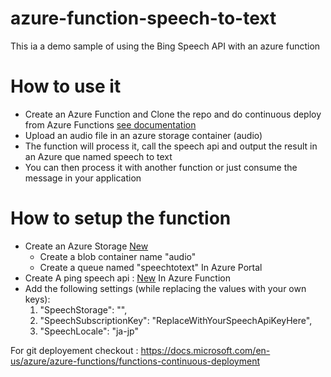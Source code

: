 ﻿# azure-function-speech-to-text
This ia a demo sample of using the Bing Speech API with an azure function

# How to use it
- Create an Azure Function and Clone the repo and do continuous deploy from Azure Functions [see documentation](https://docs.microsoft.com/en-us/azure/azure-functions/functions-continuous-deployment)
- Upload an audio file in an azure storage container (audio)
- The function will process it, call the speech api and output the result in an Azure que named speech to text
- You can then process it with another function or just consume the message in your application

# How to setup the function
- Create an Azure Storage [New](https://ms.portal.azure.com/#create/Microsoft.StorageAccount-ARM)
	- Create a blob container name "audio"
	- Create a queue named "speechtotext"
In Azure Portal
- Create A ping speech api : [New](https://ms.portal.azure.com/#create/Microsoft.CognitiveServicesBingSpeech)
In Azure Function
- Add the following settings (while replacing the values with your own keys):
	1. "SpeechStorage": "",
    2. "SpeechSubscriptionKey": "ReplaceWithYourSpeechApiKeyHere",
    3. "SpeechLocale": "ja-jp"


For git deployement checkout : https://docs.microsoft.com/en-us/azure/azure-functions/functions-continuous-deployment